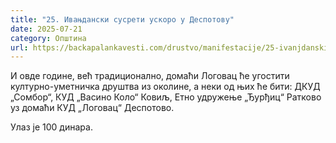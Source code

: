 ```yaml
---
title: "25. Ивањдански сусрети ускоро у Деспотову"
date: 2025-07-21
category: Општина
url: https://backapalankavesti.com/drustvo/manifestacije/25-ivanjdanski-susreti-uskoro-u-despotovu/
---
```


И овде године, већ традиционално, домаћи Логовац ће угостити културно-уметничка друштва из околине, а неки од њих ће бити: ДКУД „Сомбор“, КУД „Васино Коло“ Ковиљ, Етно удружење „Ђурђиц“ Ратково уз домаћи КУД „Логовац“ Деспотово.

Улаз је 100 динара.
